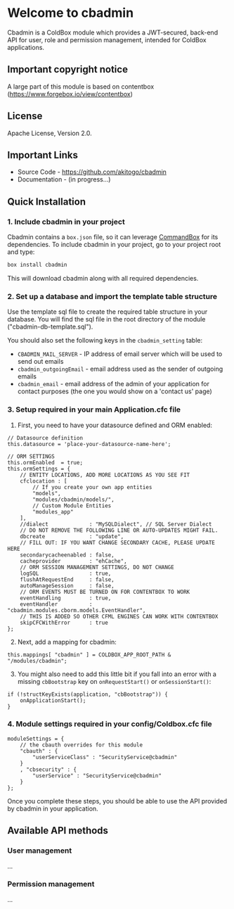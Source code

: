 ﻿# Welcome to cbadmin
Cbadmin is a ColdBox module which provides a JWT-secured, back-end API for user, role and permission management, intended for ColdBox applications.

## Important copyright notice
A large part of this module is based on contentbox (https://www.forgebox.io/view/contentbox)

## License
Apache License, Version 2.0.

## Important Links
* Source Code - https://github.com/akitogo/cbadmin
* Documentation - (in progress...)

## Quick Installation
### 1. Include cbadmin in your project
Cbadmin contains a `box.json` file, so it can leverage [CommandBox](http://www.ortussolutions.com/products/commandbox) for its dependencies. To include cbadmin in your project, go to your project root and type:

```bash
box install cbadmin
```

This will download cbadmin along with all required dependencies.

### 2. Set up a database and import the template table structure
Use the template sql file to create the required table structure in your database. You will find the sql file in the root directory of the module ("cbadmin-db-template.sql").

You should also set the following keys in the `cbadmin_setting` table:
* `CBADMIN_MAIL_SERVER` - IP address of email server which will be used to send out emails
* `cbadmin_outgoingEmail` - email address used as the sender of outgoing emails
* `cbadmin_email` - email address of the admin of your application for contact purposes (the one you would show on a 'contact us' page)

### 3. Setup required in your main Application.cfc file
1. First, you need to have your datasource defined and ORM enabled:
```
// Datasource definition
this.datasource = 'place-your-datasource-name-here';

// ORM SETTINGS
this.ormEnabled  = true;
this.ormSettings = {
	// ENTITY LOCATIONS, ADD MORE LOCATIONS AS YOU SEE FIT
	cfclocation : [
		// If you create your own app entities
		"models",
		"modules/cbadmin/models/",
		// Custom Module Entities
		"modules_app"
	],
	//dialect             : "MySQLDialect", // SQL Server Dialect
	// DO NOT REMOVE THE FOLLOWING LINE OR AUTO-UPDATES MIGHT FAIL.
	dbcreate              : "update",
	// FILL OUT: IF YOU WANT CHANGE SECONDARY CACHE, PLEASE UPDATE HERE
	secondarycacheenabled : false,
	cacheprovider         : "ehCache",
	// ORM SESSION MANAGEMENT SETTINGS, DO NOT CHANGE
	logSQL                : true,
	flushAtRequestEnd     : false,
	autoManageSession     : false,
	// ORM EVENTS MUST BE TURNED ON FOR CONTENTBOX TO WORK
	eventHandling         : true,
	eventHandler          : "cbadmin.modules.cborm.models.EventHandler",
	// THIS IS ADDED SO OTHER CFML ENGINES CAN WORK WITH CONTENTBOX
	skipCFCWithError      : true
};
```
2. Next, add a mapping for cbadmin:
```
this.mappings[ "cbadmin" ] = COLDBOX_APP_ROOT_PATH & "/modules/cbadmin";
```
3. You might also need to add this little bit if you fall into an error with a missing `cbBootstrap` key on `onRequestStart()` or `onSessionStart()`:
```
if (!structKeyExists(application, "cbBootstrap")) {
	onApplicationStart();
}
```
### 4. Module settings required in your config/Coldbox.cfc file
```
moduleSettings = {
	// the cbauth overrides for this module
	"cbauth" : {
		"userServiceClass" : "SecurityService@cbadmin"
	}
	, "cbsecurity" : {
		"userService" : "SecurityService@cbadmin"
	}
};
```

Once you complete these steps, you should be able to use the API provided by cbadmin in your application.

## Available API methods

### User management
...
### Permission management
...